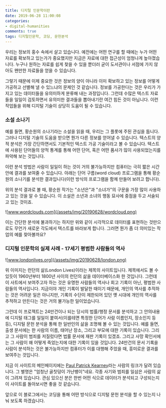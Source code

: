 ```yaml
---
title: 디지털 인문학이란
date: 2019-06-28 11:00:08
categories:
- digital-humanities
comments: true
tags: 디지털인문학, 코딩, 문헌분석
---
```


우리는 정보의 홍수 속에서 살고 있습니다. 예전에는 어떤 연구를 할 때에는 누가 어떤 자료를 확보하고 있는가가 중요했지만 지금은 자료에 대한 접근성이 엄청나게 높아졌습니다. 누구나 원하는 자료를 쉽게 찾을 수 있을 뿐더러 굳이 도서관이나 서점에 가지 않아도 왠만한 자료들을 얻을 수 있습니다. 

그렇기 때문에 이제 중요한 것은 정보의 양이 아니라 이미 확보하고 있는 정보를 어떻게 가공하고 선별해 낼 수 있느냐의 문제인 것 같습니다. 정보를 가공한다는 것은 우리가 가지고 있는 데이터들을 유의미하게 분류해 내는 과정입니다. 그런데 수많은 텍스트 자료들을 일일이 검토하면서 유의미한 결과들을 뽑아내기란 여간 힘든 것이 아닙니다. 이런 작업들을 위해 디지털 기술이 상당히 도움이 될 수 있습니다. 


### 소설 소나기

예를 들면, 황순원의 소나기라는 소설을 읽을 때, 우리는 그 플롯에 주된 관심을 둡니다. 그러나 디지털 기술의 도움을 받으면 뭔가 다른 정보를 얻어낼 수 있습니다. 텍스트의 양적 분석은 가장 간단하면서도 기본적인 텍스트 가공 기술이라고 볼 수 있습니다. 텍스트에 사용된 단어들의 양적 통계를 통해 어떤 단어, 혹은 어떤 품사가 많이 사용되었는지를 파악해 보는 것입니다. 

이런 분석 방법은 사람이 일일이 하는 것이 거의 불가능하지만 컴퓨터는 극히 짧은 시간안에 결과를 보여줄 수 있습니다. 아래는 단어 구름(word cloud) 프로그램을 통해 황순원의 소나기를 분석한 결과입니다(이런 방식의 프로그램을 함께 만들어 보려고 합니다).   

위의 분석 결과로 볼 때, 황순원 작가는 "소년은"과 "소녀가"의 구문을 가장 많이 사용하고 있는 것을 알 수 있습니다. 이 소설은 소년과 소녀의 행동 묘사에 중점을 두고 서술되고 있는 것이죠. 

![www.wordclouds.com](/assets/img/20190628/wordcloud.png)

이는 간단한 분석에 불과하기는 하지만 위와 같이 시각적으로 데이터를 표현하는 것만으로도 무언가 새로운 각도에서 텍스트를 바라보게 합니다. 그러면 뭔가 좀 더 의미있는 작업의 예를 찾아볼까요? 


### 디지털 인문학의 실제 사례 - 17세기 평범한 사람들의 역사

![www.londonlives.org](/assets/img/20190628/london.png)

위 이미지는 런던의 삶(London Lives)이라는 제목의 사이트입니다. 제목에서도 볼 수 있듯이 1960년부터 1800년 사이의 런던의 삶을 데이터베이스화 한 것입니다. 그런데 이 사트에서 보여주고자 하는 것은 유명한 사람들의 역사나 회고 기록이 아닌, 평범한 사람들의 역사입니다. 지금이야 개인 기록이 발달한 때이기 때문에, 개인의 역사를 추적하는 것은 어려운 일은 아니지만, 기록의 수단이 제한되어 있던 옛 시대에 개인의 역사를 추적하고 만든다는 것은 거의 불가능한 일이었습니다. 

그런데 이 프로젝트는 24만건이나 되는 당시의 법률/행정 문서를 분석하고 그 안의내용에 디지털 태그를 일일이 붙여서(이를테면 특정한 단어가 사람 이름인지, 장소인지 등등), 디지털 문헌 분석을 통해 한 일반인의 삶을 조명해 볼 수 있는 것입니다. 예를 들면, 출생 문서에는 한 사람의 이름, 태어난 장소, 그리고 부모에 대한 기록이 있습니다. 그리고 그 사람이 범죄를 저질렀다면 법률 문서에 재판 기록이 있겠죠. 그리고 사망 확인서에는 그 사람이 왜 어떻게 죽었는지에 대한 기록이 있을 것입니다. 24만건의 문서 기록을 사람이 분석하는 것은 불가능하지만 컴퓨터가 이를 대행해 주었을 때, 흥미로운 결과를 보여주는 것입니다. 

지금 이 사이트의 메인페이지에는 [Paul Patrick Kearney](https://www.londonlives.org/static/KearneyPaulPatrick.jsp)라는 사람의 링크가 달려 있습니다. 그 별명은 "엄청난 골칫덩이 가난뱅이"네요. 각종 사기와 범죄를 일삼은 사람의 삶이 그려져 있습니다. 관심 있으신 분은 한번 어떤 식으로 데이터가 분석되고 구성되는지 이 사이트를 돌아보시면 좋을 것 같습니다. 

앞으로 이 블로그에서는 코딩을 통해 어떤 방식으로 디지털 문헌 분석을 할 수 있는지 나눠 보도록 하겠습니다.  
